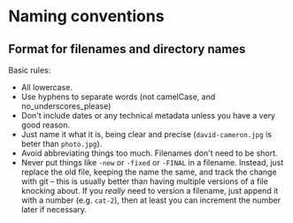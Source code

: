 # Naming conventions

## Format for filenames and directory names

Basic rules:

- All lowercase.
- Use hyphens to separate words (not camelCase, and no_underscores_please)
- Don't include dates or any technical metadata unless you have a very good reason.
- Just name it what it is, being clear and precise (`david-cameron.jpg` is beter than `photo.jpg`).
- Avoid abbreviating things too much. Filenames don't need to be short.
- Never put things like `-new` or `-fixed` or `-FINAL` in a filename. Instead, just replace the old file, keeping the name the same, and track the change with git – this is usually better than having multiple versions of a file knocking about. If you *really* need to version a filename, just append it with a number (e.g. `cat-2`), then at least you can increment the number later if necessary.
